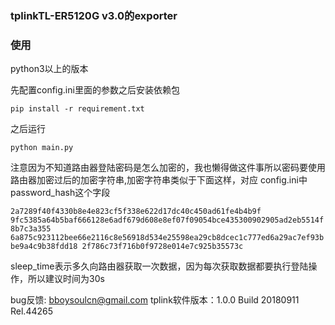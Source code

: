 ### tplinkTL-ER5120G v3.0的exporter

### 使用

python3以上的版本

先配置config.ini里面的参数之后安装依赖包

`pip install -r requirement.txt `

之后运行

`python main.py`

注意因为不知道路由器登陆密码是怎么加密的，我也懒得做这件事所以密码要使用路由器加密过后的加密字符串,加密字符串类似于下面这样，对应
config.ini中password_hash这个字段

`2a7289f40f4330b8e4e823cf5f338e622d17dc40c450ad61fe4b4b9f
9fc5385a64b5baf666128e6adf679d608e8ef07f09054bce435300902905ad2eb5514f8b7c3a355
6a875c923112bee66e2116c8e56918d534e25598ea29cb8dcec1c777ed6a29ac7ef93bbe9a4c9b38fdd18
2f786c73f716b0f9728e014e7c925b35573c`

sleep_time表示多久向路由器获取一次数据，因为每次获取数据都要执行登陆操作，所以建议时间为30s

bug反馈: bboysoulcn@gmail.com
tplink软件版本：1.0.0 Build 20180911 Rel.44265